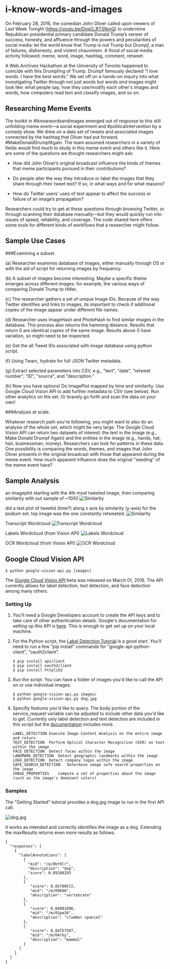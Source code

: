 # i-know-words-and-images

On February 28, 2016, the comedian John Oliver called upon viewers of Last Week Tonight (https://youtu.be/DnpO_RTSNmQ) to undermine Republican presidential primary candidate Donald Trump’s veneer of success, honesty, and affluence through the powers and peculiarities of social media: let the world know that Trump is not Trump but _Drumpf_, a man of failures, dishonesty, and violent chauvinism. A flood of social media activity followed: meme, word, image, hashtag, comment, retweet. 

A Web Archives Hackathon at the University of Toronto happened to coincide with this Drumpfing of Trump. Drumpf famously declared "I love words. I have the best words." We set off on a hands-on inquiry into what investigating Twitter through not just words but words _and_ images might look like: what people say, how they use/modify each other's images and words, how computers read text and classify images, and so on. 

## Researching Meme Events

The toolkit in #iknowwordsandimages emerged out of response to this still unfolding meme event—a social experiment and #politicalintervention by a comedy show. We drew on a data set of tweets and associated images connected by the hashtag that Oliver had put forward, #MakeDonaldDrumpfAgain. The team assumed researchers in a variety of fields would find much to study in this meme event and others like it. Here are some of the questions we thought researchers might ask:

- How did John Oliver’s original broadcast influence the kinds of themes that meme participants pursued in their contributions?

- Do people alter the way they introduce or label the images that they share through their tweet text? If so, in what ways and for what reasons?

- How do Twitter users' uses of text appear to affect the success or failure of an image’s propagation?

Researchers could try to get at these questions through browsing Twitter, or through scanning their database manually—but they would quickly run into issues of speed, reliability, and coverage. The code shared here offers some tools for different kinds of workflows that a researcher might follow.

## Sample Use Cases

###Examining a subset.

(a) Researcher examines database of images, either manually through OS or with the aid of script for returning images by frequency.

(b) A subset of images become interesting. Maybe a specific theme emerges across different images: for example, the various ways of comparing Donald Trump to Hitler.

(c) The researcher gathers a set of unique Image IDs. Because of the way Twitter identifies and links to images, its important to check if additional copies of the image appear under different file names.

(d) Researcher uses ImageHash and PhotoHash to find similar images in the database. This process also returns the hamming distance. Results that return 0 are identical copies of the same image. Results above 0 have variation, so might need to be inspected. 

(e) Get the all Tweet IDs associated with image database using python script. 

(f) Using Twarc, hydrate for full JSON Twitter metadata.

(g) Extract selected parameters into CSV, e.g., "text", "date", "retweet number", "ID", "source", and "description."

(h) Now you have options! Do ImagePlot mapped by time and similarity. Use Google Cloud Vision API to add further metadata to CSV (see below). Run other analytics on the set. Or bravely go forth and scan the data on your own!

###Analysis at scale.

Whatever research path you're following, you might want to also do an analysis of the whole set, which might be very large. The Google Cloud Vision API can return two datasets of interest: the text in the image (e.g., Make Donald Drumpf Again) and the entities in the image (e.g., hands, hat, hair, businessman, money). Researchers can look for patterns in these data. One possibility is comparing the words, themes, and images that John Oliver presents in the original broadcast with those that appeared during the meme event. How much apparent influence does the original "seeding" of the meme event have?


## Sample Analysis

an imageplot starting with the 4th most tweeted image, then comparing similarity with out sample of ~1000
![Similarity](results/meme_imageplot.txt---tweetid-vs-similarity.gif "Similarity")

did a test plot of tweetid (time?) along x axis by similarity (y-axis) for the podium set. top image was the one constantly retweeted.
![Similarity](results/podium_imageplot.txt---tweet_id-vs-similarity.gif "Similarity")

Transcript Wordcloud
![Transcript Wordcloud](results/transcript.png "Transcript Wordcloud")

Labels Wordcloud (from Vision API)
![Labels Wordcloud](results/visionapi-labels.png "Labels Wordcloud")

OCR Wordcloud (from Vision API)
![OCR Wordcloud](results/visionapi-ocr.png "OCR Wordcloud")


## Google Cloud Vision API

```
$ python google-vision-api.py [images]
```

The [Google Cloud Vision API](https://cloud.google.com/vision/docs/) beta was released on March 01, 2016. The API currently allows for label detection, text detection, and face detection among many others. 

### Setting Up

1. You'll need a Google Developers account to create the API keys and to take care of other authentication details. Google's documentation for setting up this API is [here](https://cloud.google.com/vision/docs/getting-started). This is enough to get set up on your local machine.

2. For the Python script, the [Label Detection Tutorial](https://cloud.google.com/vision/docs/label-tutorial) is a good start. You'll need to run a few "pip install" commands for "google-api-python-client", "oauth2client".

	```
	$ pip install apiclient
	$ pip install oauth2client
	$ pip install httplib2
	```

3. Run the script. You can have a folder of images you'd like to call the API on or use individual images.

	```
	$ python google-vision-api.py images/
	$ python google-vision-api.py dog.jpg
	```

4. Specifiy features you'd like to query. The body portion of the service_request variable can be adjusted to include other data you'd like to get. Currently only label detection and text detection are included in this script but the [documentation](https://cloud.google.com/vision/docs/concepts) includes more.

	```
	LABEL_DETECTION	Execute Image Content Analysis on the entire image and return
	TEXT_DETECTION	Perform Optical Character Recognition (OCR) on text within the image
	FACE_DETECTION	Detect faces within the image
	LANDMARK_DETECTION	Detect geographic landmarks within the image
	LOGO_DETECTION	Detect company logos within the image
	SAFE_SEARCH_DETECTION	Determine image safe search properties on the image
	IMAGE_PROPERTIES	Compute a set of properties about the image (such as the image's dominant colors)
	```

### Samples

The "Getting Started" tutorial provides a dog.jpg image to run in the first API call. 

![dog.jpg](/images/dog.jpg?raw=true)

It works as intended and correctly identifies the image as a dog. Extending the maxResults returns even more results as follows.
```
{
  "responses": [
    {
      "labelAnnotations": [
        {
          "mid": "/m/0bt9lr",
          "description": "dog",
          "score": 0.89208293
        },
        {
           "score": 0.85700572, 
           "mid": "/m/09686", 
           "description": "vertebrate"
        }, 
        {
           "score": 0.84881896, 
           "mid": "/m/01pm38", 
           "description": "clumber spaniel"
        }, 
        {
           "score": 0.84757507, 
           "mid": "/m/04rky", 
           "description": "mammal"
        }
      ]
    }
  ]
}
```
